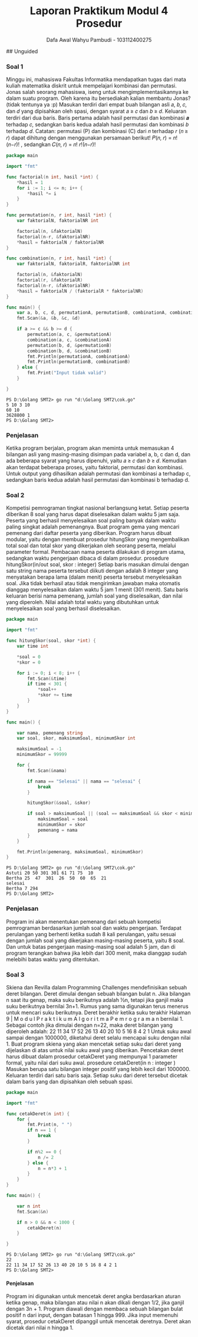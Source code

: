 <h1 align="center">Laporan Praktikum Modul 4<br>Prosedur</h1>
<p align="center">Dafa Awal Wahyu Pambudi - 103112400275</p>
## Unguided

### Soal 1
Minggu ini, mahasiswa Fakultas Informatika mendapatkan tugas dari mata kuliah matematika diskrit untuk mempelajari kombinasi dan permutasi. Jonas salah seorang mahasiswa, iseng untuk mengimplementasikannya ke dalam suatu program. Oleh karena itu bersediakah kalian membantu Jonas? (tidak tentunya ya :p) Masukan terdiri dari empat buah bilangan asli 𝑎, 𝑏, 𝑐, dan 𝑑 yang dipisahkan oleh spasi, dengan syarat 𝑎 ≥ 𝑐 dan 𝑏 ≥ 𝑑. Keluaran terdiri dari dua baris. Baris pertama adalah hasil permutasi dan kombinasi 𝒂 terhadap 𝑐, sedangkan baris kedua adalah hasil permutasi dan kombinasi 𝑏 terhadap 𝑑. Catatan: permutasi (P) dan kombinasi (C) dari 𝑛 terhadap 𝑟 (𝑛 ≥ 𝑟) dapat dihitung dengan menggunakan persamaan berikut! 𝑃(𝑛, 𝑟) = 𝑛! (𝑛−𝑟)! , sedangkan 𝐶(𝑛, 𝑟) = 𝑛! 𝑟!(𝑛−𝑟)!

```go
package main

import "fmt"

func factorial(n int, hasil *int) {
	*hasil = 1
	for i := 1; i <= n; i++ {
		*hasil *= i
	}
}

func permutation(n, r int, hasil *int) {
	var faktorialN, faktorialNR int

	factorial(n, &faktorialN)
	factorial(n-r, &faktorialNR)
	*hasil = faktorialN / faktorialNR
}

func combination(n, r int, hasil *int) {
	var faktorialN, faktorialR, faktorialNR int

	factorial(n, &faktorialN)
	factorial(r, &faktorialR)
	factorial(n-r, &faktorialNR)
	*hasil = faktorialN / (faktorialR * faktorialNR)
}

func main() {
	var a, b, c, d, permutationA, permutationB, combinationA, combinationB int
	fmt.Scan(&a, &b, &c, &d)

	if a >= c && b >= d {
		permutation(a, c, &permutationA)
		combination(a, c, &combinationA)
		permutation(b, d, &permutationB)
		combination(b, d, &combinationB)
		fmt.Println(permutationA, combinationA)
		fmt.Println(permutationB, combinationB)
	} else {
		fmt.Print("Input tidak valid")
	}

}
```

```
PS D:\Golang SMT2> go run "d:\Golang SMT2\cok.go" 
5 10 3 10 
60 10 
3628800 1 
PS D:\Golang SMT2>
```
### Penjelasan
Ketika program berjalan, program akan meminta untuk memasukan 4 bilangan asli yang masing-masing disimpan pada variabel a, b, c dan d, dan ada beberapa syarat yang harus dipenuhi, yaitu 𝑎 ≥ 𝑐 dan 𝑏 ≥ 𝑑. Kemudian akan terdapat beberapa proses, yaitu faktorial, permutasi dan kombinasi. Untuk output yang dihasilkan adalah permutasi dan kombinasi a terhadap c, sedangkan baris kedua adalah hasil permutasi dan kombinasi b terhadap d.
### Soal 2
Kompetisi pemrograman tingkat nasional berlangsung ketat. Setiap peserta diberikan 8 soal yang harus dapat diselesaikan dalam waktu 5 jam saja. Peserta yang berhasil menyelesaikan soal paling banyak dalam waktu paling singkat adalah pemenangnya. Buat program gema yang mencari pemenang dari daftar peserta yang diberikan. Program harus dibuat modular, yaitu dengan membuat prosedur hitungSkor yang mengembalikan total soal dan total skor yang dikerjakan oleh seorang peserta, melalui parameter formal. Pembacaan nama peserta dilakukan di program utama, sedangkan waktu pengerjaan dibaca di dalam prosedur. prosedure hitungSkor(in/out soal, skor : integer) Setiap baris masukan dimulai dengan satu string nama peserta tersebut diikuti dengan adalah 8 integer yang menyatakan berapa lama (dalam menit) peserta tersebut menyelesaikan soal. Jika tidak berhasil atau tidak mengirimkan jawaban maka otomatis dianggap menyelesaikan dalam waktu 5 jam 1 menit (301 menit). Satu baris keluaran berisi nama pemenang, jumlah soal yang diselesaikan, dan nilai yang diperoleh. Nilai adalah total waktu yang dibutuhkan untuk menyelesaikan soal yang berhasil diselesaikan.

```go
package main

import "fmt"

func hitungSkor(soal, skor *int) {
	var time int

	*soal = 0
	*skor = 0

	for i := 0; i < 8; i++ {
		fmt.Scan(&time)
		if time < 301 {
			*soal++
			*skor += time
		}
	}
}

func main() {

	var nama, pemenang string
	var soal, skor, maksimumSoal, minimumSkor int

	maksimumSoal = -1
	minimumSkor = 99999

	for {
		fmt.Scan(&nama)

		if nama == "Selesai" || nama == "selesai" {
			break
		}

		hitungSkor(&soal, &skor)

		if soal > maksimumSoal || (soal == maksimumSoal && skor < minimumSkor) {
			maksimumSoal = soal
			minimumSkor = skor
			pemenang = nama
		}
	}

	fmt.Println(pemenang, maksimumSoal, minimumSkor)
}
```

```
PS D:\Golang SMT2> go run "d:\Golang SMT2\cok.go" 
Astuti 20 50 301 301 61 71 75  10  
Bertha 25  47  301  26  50  60  65  21  
selesai  
Bertha 7 294  
PS D:\Golang SMT2>
```
### Penjelasan
Program ini akan menentukan pemenang dari sebuah kompetisi pemrograman berdasarkan jumlah soal dan waktu pengerjaan. Terdapat perulangan yang berhenti ketika sudah 8 kali perulangan, yaitu sesuai dengan jumlah soal yang dikerjakan masing-masing peserta, yaitu 8 soal. Dan untuk batas pengerjaan masing-masing soal adalah 5 jam, dan di program terangkan bahwa jika lebih dari 300 menit, maka dianggap sudah melebihi batas waktu yang ditentukan.

### Soal 3
Skiena dan Revilla dalam Programming Challenges mendefinisikan sebuah deret bilangan.
Deret dimulai dengan sebuah bilangan bulat n. Jika bilangan n saat itu genap, maka suku
berikutnya adalah ½n, tetapi jika ganjil maka suku berikutnya bernilai 3n+1. Rumus yang sama
digunakan terus menerus untuk mencari suku berikutnya. Deret berakhir ketika suku terakhir
Halaman 9 | M o d u l P r a k t i k u m A l g o r i t m a P e m r o g r a m a n
bernilai 1. Sebagai contoh jika dimulai dengan n=22, maka deret bilangan yang diperoleh
adalah:
22 11 34 17 52 26 13 40 20 10 5 16 8 4 2 1
Untuk suku awal sampai dengan 1000000, diketahui deret selalu mencapai suku dengan nilai 1. Buat program skiena yang akan mencetak setiap suku dari deret yang dijelaskan di atas untuk
nilai suku awal yang diberikan. Pencetakan deret harus dibuat dalam prosedur cetakDeret
yang mempunyai 1 parameter formal, yaitu nilai dari suku awal.
prosedure cetakDeret(in n : integer )
Masukan berupa satu bilangan integer positif yang lebih kecil dari 1000000.
Keluaran terdiri dari satu baris saja. Setiap suku dari deret tersebut dicetak dalam baris yang
dan dipisahkan oleh sebuah spasi.

```go
package main

import "fmt"

func cetakDeret(n int) {
	for {
		fmt.Print(n, " ")
		if n == 1 {
			break
		}

		if n%2 == 0 {
			n /= 2
		} else {
			n = n*3 + 1
		}
	}
}

func main() {

	var n int
	fmt.Scan(&n)

	if n > 0 && n < 1000 {
		cetakDeret(n)
	}

}
```

```
PS D:\Golang SMT2> go run "d:\Golang SMT2\cok.go" 
22 
22 11 34 17 52 26 13 40 20 10 5 16 8 4 2 1 
PS D:\Golang SMT2>
```
#### Penjelasan
Program ini digunakan untuk mencetak deret angka berdasarkan aturan ketika genap, maka bilangan atau nilai n akan dikali dengan 1/2, jika ganjil dengan 3n + 1. Program diawali dengan membaca sebuah bilangan bulat positif n dari input, dengan batasan 1 hingga 999. Jika input memenuhi syarat, prosedur cetakDeret dipanggil untuk mencetak deretnya. Deret akan dicetak dari nilai n hingga 1. 